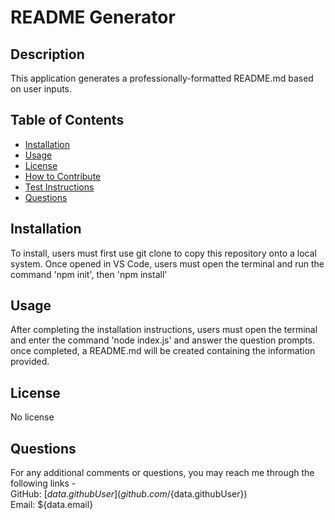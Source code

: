 
# README Generator

  ## Description
  This application generates a professionally-formatted README.md based on user inputs.

  ## Table of Contents
   - [Installation](#installation)
   - [Usage](#usage)
   - [License](#license)
   - [How to Contribute](#contribution)
   - [Test Instructions](#instructions)
   - [Questions](#questions)
   
  ## Installation
  To install, users must first use git clone to copy this repository onto a local system. Once opened in VS Code, users must open the terminal and run the command 'npm init', then 'npm install'

  ## Usage
  After completing the installation instructions, users must open the terminal and enter the command 'node index.js' and answer the question prompts. once completed, a README.md will be created containing the information provided. 

  ## License
  No license

  ## Questions
  For any additional comments or questions, you may reach me through the following links -   
  GitHub: [${data.githubUser}](github.com/${data.githubUser})  
  Email: ${data.email}  